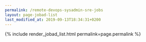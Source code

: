 ```yaml
---
permalink: /remote-devops-sysadmin-sre-jobs
layout: page-jobad-list
last_modified_at: 2019-09-13T18:34:31+0200
---
```

{% include render_jobad_list.html permalink=page.permalink %}
